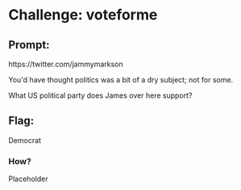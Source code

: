 <h1> Challenge: voteforme</h1>

<h2>Prompt:</h2> 
https://twitter.com/jammymarkson

You'd have thought politics was a bit of a dry subject; not for some.

What US political party does James over here support?

<h2>Flag:</h2> 
Democrat

<h3> How? </h3>
Placeholder
